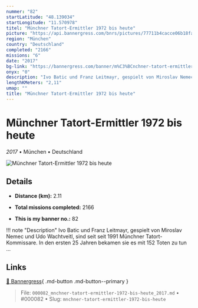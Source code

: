 ```yaml
---
nummer: "82"
startLatitude: "48.139034"
startLongitude: "11.570978"
titel: "Münchner Tatort-Ermittler 1972 bis heute"
picture: "https://api.bannergress.com/bnrs/pictures/77711b4cacce06b18fab3b10425c745d"
region: "München"
country: "Deutschland"
completed: "2166"
missions: "6"
date: "2017"
bg-link: "https://bannergress.com/banner/m%C3%BCnchner-tatort-ermittler-1636"
onyx: "0"
description: "Ivo Batic und Franz Leitmayr, gespielt von Miroslav Nemec und Udo Wachtveitl, sind seit seit 1991 Münchner Tatort-Kommissare. In den ersten 25 Jahren bekamen sie es mit 152 Toten zu tun ..."
lengthKMeters: "2,11"
umap: ""
title: "Münchner Tatort-Ermittler 1972 bis heute"
---
```

# Münchner Tatort-Ermittler 1972 bis heute

*2017* • München • Deutschland

![Münchner Tatort-Ermittler 1972 bis heute](https://api.bannergress.com/bnrs/pictures/77711b4cacce06b18fab3b10425c745d)

## Details
- **Distance (km):** 2.11

- **Total missions completed:** 2166
- **This is my banner no.:** 82


!!! note "Description"
    Ivo Batic und Franz Leitmayr, gespielt von Miroslav Nemec und Udo Wachtveitl, sind seit seit 1991 Münchner Tatort-Kommissare. In den ersten 25 Jahren bekamen sie es mit 152 Toten zu tun ...



## Links
[🔗 Bannergress](https://bannergress.com/banner/m%C3%BCnchner-tatort-ermittler-1636){ .md-button .md-button--primary }



> File: `000082_mnchner-tatort-ermittler-1972-bis-heute_2017.md` • #000082 • Slug: `mnchner-tatort-ermittler-1972-bis-heute`
